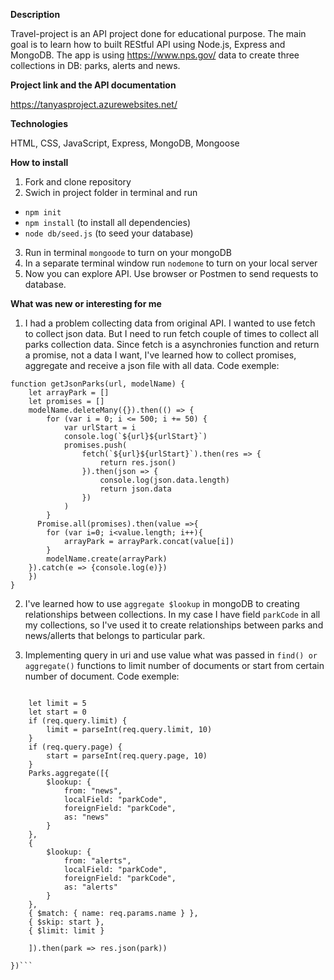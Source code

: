 
**Description**

Travel-project is an API project done for educational purpose. The main goal is to learn how to built REStful API using Node.js, Express and MongoDB. 
The app is using https://www.nps.gov/ data to create three collections in DB: parks, alerts and news. 

**Project link and the API documentation**

 https://tanyasproject.azurewebsites.net/

**Technologies**

HTML, CSS, JavaScript, Express, MongoDB, Mongoose

**How to install**

1.	Fork and clone repository
2.	Swich in project folder in terminal and run
-	`npm init`
-	`npm install` (to install all dependencies)
-	`node db/seed.js` (to seed your database)
3.	Run in terminal `mongoode` to turn on your mongoDB
4.	In a separate terminal window run `nodemone` to turn on your local 
 server
5.	Now you can explore API. Use browser or Postmen to send requests to database.

**What was new or interesting for me**

1. I had a problem collecting data from original API. I wanted to use fetch to collect json data. 
But I need to run fetch couple of times to collect all parks collection data. Since fetch is a asynchronies function
and return a promise, not a data I want, I've learned how to collect promises, aggregate and receive a json file with all data.
Code exemple:
```
function getJsonParks(url, modelName) {
    let arrayPark = []
    let promises = []
    modelName.deleteMany({}).then(() => {
        for (var i = 0; i <= 500; i += 50) {
            var urlStart = i
            console.log(`${url}${urlStart}`)
            promises.push(
                fetch(`${url}${urlStart}`).then(res => {
                    return res.json()
                }).then(json => {
                    console.log(json.data.length)
                    return json.data
                })
            )
        }  
      Promise.all(promises).then(value =>{
        for (var i=0; i<value.length; i++){
            arrayPark = arrayPark.concat(value[i])
        }
        modelName.create(arrayPark)
    }).catch(e => {console.log(e)})
    })
}
```
2. I've learned how to use `aggregate $lookup` in mongoDB to creating relationships between collections. In my case I have field `parkCode` in all my collections, so I've used it to create relationships between parks and news/allerts that belongs to particular park.

3. Implementing query in uri and use value what was passed in `find() or aggregate()` functions to limit number of documents or start from certain number of document.
Code exemple:

```router.get("/name/:name", (req, res) => {

    let limit = 5
    let start = 0
    if (req.query.limit) {
        limit = parseInt(req.query.limit, 10)
    }
    if (req.query.page) {
        start = parseInt(req.query.page, 10)
    }
    Parks.aggregate([{
        $lookup: {
            from: "news",
            localField: "parkCode",
            foreignField: "parkCode",
            as: "news"
        }
    },
    {
        $lookup: {
            from: "alerts",
            localField: "parkCode",
            foreignField: "parkCode",
            as: "alerts"
        }
    },
    { $match: { name: req.params.name } },
    { $skip: start },
    { $limit: limit }
    
    ]).then(park => res.json(park))

})```









 

